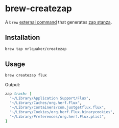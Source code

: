 # brew-createzap

A `brew` [external command](https://github.com/Homebrew/brew/blob/master/docs/External-Commands.md) that generates [zap stanza](https://docs.brew.sh/Cask-Cookbook#stanza-zap).

## Installation

```sh
brew tap nrlquaker/createzap
```

## Usage

```sh
brew createzap flux
```

Output:

```ruby
zap trash: [
  "~/Library/Application Support/Flux",
  "~/Library/Caches/org.herf.Flux",
  "~/Library/Containers/com.justgetflux.flux",
  "~/Library/Cookies/org.herf.Flux.binarycookies",
  "~/Library/Preferences/org.herf.Flux.plist",
]
```
